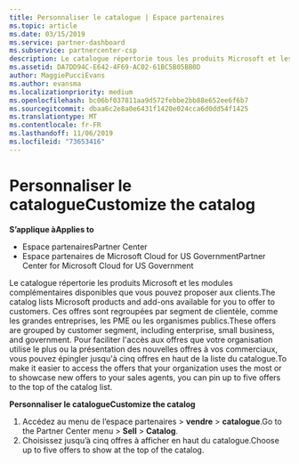 ```yaml
---
title: Personnaliser le catalogue | Espace partenaires
ms.topic: article
ms.date: 03/15/2019
ms.service: partner-dashboard
ms.subservice: partnercenter-csp
description: Le catalogue répertorie tous les produits Microsoft et les modules complémentaires disponibles à la vente pour les partenaires.
ms.assetid: DA7DD94C-E642-4F69-AC02-61BC5B05BB0D
author: MaggiePucciEvans
ms.author: evansma
ms.localizationpriority: medium
ms.openlocfilehash: bc06bf037811aa9d572febbe2bb88e652ee6f6b7
ms.sourcegitcommit: dbaa6c2e8a0e6431f1420e024cca6d0dd54f1425
ms.translationtype: MT
ms.contentlocale: fr-FR
ms.lasthandoff: 11/06/2019
ms.locfileid: "73653416"
---
```

# <a name="customize-the-catalog"></a><span data-ttu-id="65fcf-103">Personnaliser le catalogue</span><span class="sxs-lookup"><span data-stu-id="65fcf-103">Customize the catalog</span></span>

<span data-ttu-id="65fcf-104">**S’applique à**</span><span class="sxs-lookup"><span data-stu-id="65fcf-104">**Applies to**</span></span>

-  <span data-ttu-id="65fcf-105">Espace partenaires</span><span class="sxs-lookup"><span data-stu-id="65fcf-105">Partner Center</span></span>
-  <span data-ttu-id="65fcf-106">Espace partenaires de Microsoft Cloud for US Government</span><span class="sxs-lookup"><span data-stu-id="65fcf-106">Partner Center for Microsoft Cloud for US Government</span></span>


<span data-ttu-id="65fcf-107">Le catalogue répertorie les produits Microsoft et les modules complémentaires disponibles que vous pouvez proposer aux clients.</span><span class="sxs-lookup"><span data-stu-id="65fcf-107">The catalog lists Microsoft products and add-ons available for you to offer to customers.</span></span> <span data-ttu-id="65fcf-108">Ces offres sont regroupées par segment de clientèle, comme les grandes entreprises, les PME ou les organismes publics.</span><span class="sxs-lookup"><span data-stu-id="65fcf-108">These offers are grouped by customer segment, including enterprise, small business, and government.</span></span> <span data-ttu-id="65fcf-109">Pour faciliter l'accès aux offres que votre organisation utilise le plus ou la présentation des nouvelles offres à vos commerciaux, vous pouvez épingler jusqu'à cinq offres en haut de la liste du catalogue.</span><span class="sxs-lookup"><span data-stu-id="65fcf-109">To make it easier to access the offers that your organization uses the most or to showcase new offers to your sales agents, you can pin up to five offers to the top of the catalog list.</span></span>

<span data-ttu-id="65fcf-110">**Personnaliser le catalogue**</span><span class="sxs-lookup"><span data-stu-id="65fcf-110">**Customize the catalog**</span></span>

1.  <span data-ttu-id="65fcf-111">Accédez au menu de l’espace partenaires &gt; **vendre** &gt; **catalogue**.</span><span class="sxs-lookup"><span data-stu-id="65fcf-111">Go to the Partner Center menu &gt; **Sell** &gt; **Catalog**.</span></span>
2.  <span data-ttu-id="65fcf-112">Choisissez jusqu’à cinq&nbsp;offres à afficher en haut du catalogue.</span><span class="sxs-lookup"><span data-stu-id="65fcf-112">Choose up to five offers to show at the top of the catalog.</span></span>

 

 



